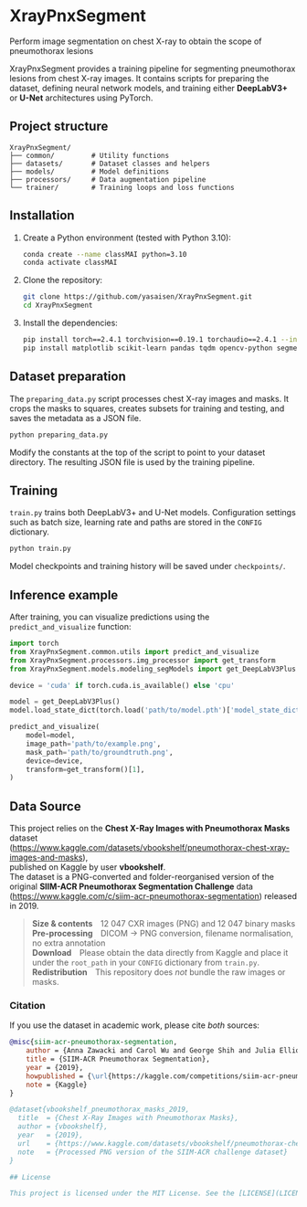 # XrayPnxSegment
Perform image segmentation on chest X-ray to obtain the scope of pneumothorax lesions

XrayPnxSegment provides a training pipeline for segmenting pneumothorax lesions from chest X-ray images. It contains scripts for preparing the dataset, defining neural network models, and training either **DeepLabV3+** or **U-Net** architectures using PyTorch.

## Project structure

```
XrayPnxSegment/
├── common/         # Utility functions
├── datasets/       # Dataset classes and helpers
├── models/         # Model definitions
├── processors/     # Data augmentation pipeline
└── trainer/        # Training loops and loss functions
```

## Installation
1. Create a Python environment (tested with Python 3.10):
   ```bash
   conda create --name classMAI python=3.10
   conda activate classMAI
   ```
2. Clone the repository:
   ```bash
   git clone https://github.com/yasaisen/XrayPnxSegment.git
   cd XrayPnxSegment
   ```
3. Install the dependencies:
   ```bash
   pip install torch==2.4.1 torchvision==0.19.1 torchaudio==2.4.1 --index-url https://download.pytorch.org/whl/cu121
   pip install matplotlib scikit-learn pandas tqdm opencv-python segmentation-models-pytorch albumentations
   ```

## Dataset preparation

The `preparing_data.py` script processes chest X-ray images and masks. It crops the masks to squares, creates subsets for training and testing, and saves the metadata as a JSON file.

```bash
python preparing_data.py
```

Modify the constants at the top of the script to point to your dataset directory. The resulting JSON file is used by the training pipeline.

## Training

`train.py` trains both DeepLabV3+ and U-Net models. Configuration settings such as batch size, learning rate and paths are stored in the `CONFIG` dictionary.

```bash
python train.py
```

Model checkpoints and training history will be saved under `checkpoints/`.

## Inference example

After training, you can visualize predictions using the `predict_and_visualize` function:

```python
import torch
from XrayPnxSegment.common.utils import predict_and_visualize
from XrayPnxSegment.processors.img_processor import get_transform
from XrayPnxSegment.models.modeling_segModels import get_DeepLabV3Plus

device = 'cuda' if torch.cuda.is_available() else 'cpu'

model = get_DeepLabV3Plus()
model.load_state_dict(torch.load('path/to/model.pth')['model_state_dict'])

predict_and_visualize(
    model=model, 
    image_path='path/to/example.png', 
    mask_path='path/to/groundtruth.png', 
    device=device, 
    transform=get_transform()[1], 
)
```

## Data Source

This project relies on the **Chest X-Ray Images with Pneumothorax Masks** dataset  
(<https://www.kaggle.com/datasets/vbookshelf/pneumothorax-chest-xray-images-and-masks>),  
published on Kaggle by user **vbookshelf**.  
The dataset is a PNG-converted and folder-reorganised version of the original
**SIIM-ACR Pneumothorax Segmentation Challenge** data  
(<https://www.kaggle.com/c/siim-acr-pneumothorax-segmentation>) released in 2019.

> **Size & contents** 12 047 CXR images (PNG) and 12 047 binary masks  
> **Pre-processing** DICOM → PNG conversion, filename normalisation, no extra annotation  
> **Download** Please obtain the data directly from Kaggle and place it under the `root_path` in your `CONFIG` dictionary from `train.py`.  
> **Redistribution** This repository does *not* bundle the raw images or masks.

### Citation

If you use the dataset in academic work, please cite *both* sources:

```bibtex
@misc{siim-acr-pneumothorax-segmentation,
    author = {Anna Zawacki and Carol Wu and George Shih and Julia Elliott and Mikhail Fomitchev and Mohannad Hussain and ParasLakhani and Phil Culliton and Shunxing Bao},
    title = {SIIM-ACR Pneumothorax Segmentation},
    year = {2019},
    howpublished = {\url{https://kaggle.com/competitions/siim-acr-pneumothorax-segmentation}},
    note = {Kaggle}
}

@dataset{vbookshelf_pneumothorax_masks_2019,
  title  = {Chest X-Ray Images with Pneumothorax Masks},
  author = {vbookshelf},
  year   = {2019},
  url    = {https://www.kaggle.com/datasets/vbookshelf/pneumothorax-chest-xray-images-and-masks},
  note   = {Processed PNG version of the SIIM-ACR challenge dataset}
}

## License

This project is licensed under the MIT License. See the [LICENSE](LICENSE) file for details.
